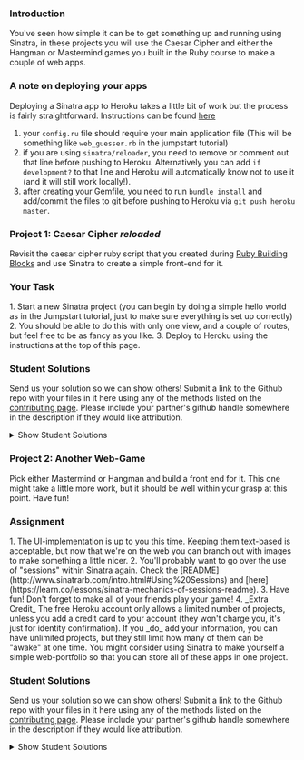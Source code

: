### Introduction

You've seen how simple it can be to get something up and running using Sinatra, in these projects you will use the Caesar Cipher and either the Hangman or Mastermind games you built in the Ruby course to make a couple of web apps.

### A note on deploying your apps
Deploying a Sinatra app to Heroku takes a little bit of work but the process is fairly straightforward. Instructions can be found [here](https://devcenter.heroku.com/articles/rack#sinatra)

1. your `config.ru` file should require your main application file (This will be something like `web_guesser.rb` in the jumpstart tutorial)
2. if you are using `sinatra/reloader`, you need to remove or comment out that line before pushing to Heroku.  Alternatively you can add `if development?` to that line and Heroku will automatically know not to use it (and it will still work locally!).
3. after creating your Gemfile, you need to run `bundle install` and add/commit the files to git before pushing to Heroku via `git push heroku master`.

### Project 1: Caesar Cipher _reloaded_

Revisit the caesar cipher ruby script that you created during [Ruby Building Blocks](https://www.theodinproject.com/courses/ruby-programming/lessons/ruby-building-blocks) and use Sinatra to create a simple front-end for it.

### Your Task

<div class="lesson-content__panel" markdown="1">
1. Start a new Sinatra project (you can begin by doing a simple hello world as in the Jumpstart tutorial, just to make sure everything is set up correctly)
2. You should be able to do this with only one view, and a couple of routes, but feel free to be as fancy as you like.
3. Deploy to Heroku using the instructions at the top of this page.
</div>

### Student Solutions
Send us your solution so we can show others! Submit a link to the Github repo with your files in it here using any of the methods listed on the [contributing page](http://github.com/TheOdinProject/curriculum/blob/master/contributing.md).  Please include your partner's github handle somewhere in the description if they would like attribution.

<details markdown="block">
  <summary> Show Student Solutions </summary>

* Add your solution below this line!
* Onur Temiz's Solution [Github](https://github.com/temizonur/ceasar_cipher) [Heroku](https://afternoon-taiga-26969.herokuapp.com/)
* Airi Chow's Solution [Github](https://github.com/airi-14x/TheOdinProject-Rails/tree/master/sinatra/caesar_cipher) [Heroku](https://fast-crag-35094.herokuapp.com)
* Kevin Vuong's Solution [Github](https://github.com/fffear/caesar_cipher_application) [Live](https://obscure-atoll-85647.herokuapp.com/)
* Braxton Lemmon's Solution [Github](https://github.com/braxtonlemmon/caesar_cipher_reloaded) [Live](https://safe-shelf-68210.herokuapp.com/)
* Rudi Boshoff's Solution [Github](https://github.com/RudiBoshoff/rails-exercises/tree/master/sinatra/caesar-cipher) [Live](https://mighty-atoll-97084.herokuapp.com/)
* Learnsometing's Solution [Github](https://github.com/learnsometing/Sinatra-Caesar_Cipher) [Live](https://learnsometing-caesar-cipher.herokuapp.com/)
* Chris Wegscheid's Solution [GitHub](https://github.com/cwegscheid08/caesar_cipher) [Live](https://secure-escarpment-83147.herokuapp.com)
* Smetanca52's Solution [GitHub](https://github.com/Smetanca52/sinatra_project) [Live](https://boiling-refuge-38884.herokuapp.com/)
* Jason McKee's Solution [GitHub](https://github.com/jttmckee/sinatra-caesar-cipher) [Live](https://limitless-wave-11721.herokuapp.com)
* Stefano Merazzi's Solution [GitHub](https://github.com/ste001/caesar-cipher-reloaded) [Live](https://fathomless-savannah-14730.herokuapp.com/)
* prw001's Solution [Github](https://github.com/prw001/sinatra_games_suite) [Live](https://safe-peak-15193.herokuapp.com/)
* Dennis Cope's Solution [Github](https://github.com/coped/sinatra-caesar-cipher) [Live](https://lit-brook-15767.herokuapp.com/)
* Malaika's Solution [Github](https://github.com/malaikaMI/Sinatra_ceaser_cipher)
* Max Garber's solution [GitHub](https://github.com/bubblebooy/Sinatra_Caesar_Cipher) [Live](https://gentle-meadow-83909.herokuapp.com/)
* Btreim's solution [GitHub](https://github.com/btreim/sinatra) [Live](https://cryptic-tundra-83691.herokuapp.com)
* Nathan Sherburne's solution [GitHub](https://github.com/nathansherburne/caesar_cypher_reloaded) [Live](https://glacial-springs-63073.herokuapp.com/)
* Jon Yoo's solution [GitHub](https://github.com/jonyoowa/caeser-cipher-reloaded) [Live](https://secure-oasis-76384.herokuapp.com/)
* Samuel Master's solution[Github](https://github.com/redeyetuning/sin_caeser)[Live](https://murmuring-river-12342.herokuapp.com)
* Javier Machin's solution[Github](https://github.com/Javier-Machin/caesar_cipher_app)[Live](https://secret-sands-76856.herokuapp.com/)
* Isil Donmez's solution[Github](https://github.com/isildonmez/Caesar-Cipher)[Live](https://caesar-cipher-.herokuapp.com/)
* 0zra's Solution [Github](https://github.com/0zra/heroku_caesar) - [Live](https://gentle-falls-67644.herokuapp.com/)
* Ovsjah Schweinefresser's Solution [Github](https://github.com/Ovsjah/caesar_cipher_reloaded) - [Live](https://peaceful-sea-47272.herokuapp.com/)
* Lucas Bicudo's Solution [Github](https://github.com/lucbic/cipher) - [Live](https://lit-tor-29929.herokuapp.com/)
* Jmooree30's Solution [Github](https://github.com/jmooree30/sinatra_cipher.git) - [Live](https://desolate-citadel-27669.herokuapp.com/)
* [Andrew's solution](https://cryptic-stream-18377.herokuapp.com/) - [Source](https://github.com/andrewr224/cipher)
* Raiko's solution [Github](https://github.com/Cypher0/caesar) - [Live](https://rocky-waters-74257.herokuapp.com/)
* theghall's solution [Github](https://github.com/theghall/sinatra-caesar) - [Live](https://arcane-temple-35414.herokuapp.com/)
* Kasey Z's solution [GitHub](https://github.com/kasey-z/caesar_cipher_reloaded) - [Live](https://hidden-wildwood-20236.herokuapp.com/)
* Jonathan Yiv's solution [GitHub](https://github.com/JonathanYiv/caesar_cipher) - [Live](https://lit-woodland-76112.herokuapp.com/)
* jdrobertso's solution [source code](https://github.com/jdrobertso/cipher_site) - [Live](https://hidden-meadow-77860.herokuapp.com/)
* Clayton Sweeten's solution [source code](https://github.com/cjsweeten101/OdinProjects/tree/master/sinatra/caesar_reloaded) - [Live](https://boiling-crag-42204.herokuapp.com/)
* MGiagante's solution [source code](https://github.com/mgiagante/caesar_cipher_sinatra) - [Live](https://arcane-chamber-58799.herokuapp.com)
* justinckim3's solution [source code](https://github.com/justinckim3/sinatra-project) - [Live](https://sinatra-projects.herokuapp.com/caesar-cipher)
* Adsy430's solution [source code](https://github.com/adampal/caesar_reloaded) - [Live](https://mighty-river-58119.herokuapp.com)
* holdercp's solution [Source code](https://github.com/holdercp/caesar_cipher_sinatra) - [Live](https://glacial-falls-15610.herokuapp.com/)
* Nikolay Dyulgerov's solution [github](https://github.com/NicolayD/sinatra-odin) - [see it on the web](https://sinatra-odin.herokuapp.com/)
* jfonz412's solution [github](https://github.com/jfonz412/caesar_online)
* OlehSliusar's solution: [Live](https://caesar-cipher-reloaded-0.herokuapp.com/) - [Source code](https://github.com/OlehSliusar/caesar_cipher_reloaded)
* mindovermiles262's [caesar cipher](https://fast-citadel-19591.herokuapp.com/) - [github](https://github.com/mindovermiles262/caesar-cipher)
* Jordan Ellis-Lynch's [solution](https://blooming-ravine-82875.herokuapp.com/).
* ToTenMilan's solution [github](https://github.com/ToTenMilan/the_odin_project/tree/master/rails/sinatra/caesar_cipher)
* nmac's solution [github](https://github.com/nmacawile/sinatra_converted_projects) / [heroku](https://infinite-scrubland-80707.herokuapp.com/caesarcipher)
* Ayushka's solution [github](https://github.com/ayushkamadji/caesar_cipher)
* Orlando's solution [github](https://github.com/orlandodan14/Ruby-on-Rails/tree/master/Sinatra/caesar_cipher) / [see it on the web](https://sheltered-mountain-39747.herokuapp.com/caesar_cipher.erb)
* Chad Kreutzer's solution [github](https://github.com/ChadKreutzer/sinatra_cipher) / [see it on the web](https://salty-hamlet-78507.herokuapp.com/)
* yilmazgunalp's solution [github](https://github.com/yilmazgunalp/RoR/tree/master/Sinatra/caesar_chiper) / [see it on the web](https://gentle-everglades-11877.herokuapp.com/)
* RichJDSmith's solution [github](https://github.com/richjdsmith/sinatra_caeser) / [see it on the web](https://secret-shelf-31692.herokuapp.com)
* John Phelps's solution [github](https://github.com/jphelps413/odin-sinatra-caesar) / [see it on the web](https://jphelps413-sinatra-caesar.herokuapp.com/)
* Yash Anand's solution [github](https://github.com/yashanand1910/sinatra-project) / [see it on web](http://caesar-cipher2.herokuapp.com)
* Jib's solution [github](https://github.com/NuclearMachine/odin_rails/tree/master/sinatra_proj) / [see it on web](https://damp-plateau-50624.herokuapp.com/)
* leosoaivan's solution [github](https://github.com/leosoaivan/sinatra_cipher) / [see it on the web](https://morning-mesa-70245.herokuapp.com/)
* bcasadei's solution [github](https://github.com/bcasadei/caesar_cipher_reloaded) / [see it on the web](https://caesar-cipher-reloaded.herokuapp.com/)
* codyloyd's solution [github](https://github.com/codyloyd/sinatra-translator) / [see it on the web](https://cryptic-reaches-55962.herokuapp.com/)
* Oscar Y.'s solution [github](https://github.com/mysteryihs/caesar_cipher) / [see it on the web](https://dry-retreat-16146.herokuapp.com/)
* J-kaizen's solution [github](https://github.com/J-kaizen/TheOdinProject/tree/master/Rails/sinatra)
* chrisnorwood's solution [github](https://github.com/chrisnorwood/caesar-web) / [see it on the web](https://sinatra-caesar-cipher.herokuapp.com/)
* Jiazhi Guo's solution [github](https://github.com/jerrykuo7727/caesar_cipher) / [see it on the web](https://caesar-cipher-by-jiazhi.herokuapp.com/)
* AaronGerry's solution [github](https://github.com/AaronGerry/web_guesser) / [see it on the web](https://hidden-taiga-21991.herokuapp.com/)
* Shala Qweghen's solution [github](https://github.com/ShalaQweghen/ceasar_cipher) / [see it on the web](https://dry-refuge-52478.herokuapp.com/)
* Derek Kwong's solution [github](https://github.com/dckwong/CaesarCipher) / [see it on the web](https://caesarcipherapp.herokuapp.com/)
* Chris Chambers' solution [github](https://github.com/chrisgchambers/caesar_cipher) / [see it on the web](https://salty-beach-27561.herokuapp.com/)
* Amrr Bakry's solution [github](https://github.com/Amrrbakry/rails_the_odin_project/tree/master/ceasar_cipher) / [see it on the web](https://calm-wave-18087.herokuapp.com/)
* csrail's solution [github](https://github.com/csrail/caesar-cipher-sinatra) / [see it on the web](https://csrail-caesar-cipher.herokuapp.com/)
* DV's solution [github](https://github.com/dvislearning/caesar_cipher/tree/master/lib) / [see it on the web](https://quiet-cove-96544.herokuapp.com/)
* Austin's solution [github](https://github.com/CouchofTomato/ceasar_cipher_sinatra) / [see it on the web](https://couch-cipher.herokuapp.com/)
* Miguel Herrera's solution [github](https://github.com/migueloherrera/sinatra-projects) / [see it on the web](https://floating-meadow-84284.herokuapp.com/caesar_cipher)
* at0micr3d's solution - [github](https://github.com/at0micr3d/sinatra-caesar-cipher) / [see it on the web](https://pure-tundra-73618.herokuapp.com/)
* Tom Westerhout's solution [Github](https://github.com/Westw00d/Caesar-Cipher) / [see it on the web](http://thawing-headland-68994.herokuapp.com/)
* Jerry Gao's solution [github](https://github.com/blackwright/odin/tree/master/sinatra_caesar_cipher) / [see it on the web](https://caesar-cipher-sinatra.herokuapp.com/)
* Sophia Wu's solution [github](https://github.com/SophiaLWu/sinatra-caesar-cipher) / [see it on the web](https://shielded-temple-74302.herokuapp.com/)
* Samuel Langenfeld's solution [github](https://github.com/SamuelLangenfeld/sinatra_caesar_cipher) / [see it on the web](http://langenfeld-caesar-cipher.herokuapp.com/)
* Kyle Thomson's solution [github](https://github.com/idynkydnk/portfolio_heroku) / [see it on the web](https://portfolio-heroku-kyle.herokuapp.com/caesar_cipher)
* Jonathan Marks's solution [github](https://github.com/johnjmarks4/sinatra) / [see it on the web](https://warm-springs-12433.herokuapp.com/)
* Luján Fernaud's solution [github](https://github.com/lujanfernaud/sinatra-caesar-cipher) / [see it on the web](https://sinatra-caesar.herokuapp.com/)
* Austin Norman's solution [github](https://github.com/austinnormancore/sinatra_caesar_cipher/blob/master/caesar_cipher.rb) / [see it on the web](https://obscure-ocean-55550.herokuapp.com/)
* Anistor86's solution [github](https://github.com/anistor86/sinatra_caesar_cipher) / [see it on the web](https://pure-retreat-21723.herokuapp.com/)
* Oliver Curting's solution [GitHub](https://github.com/Curting/web_guesser) / [see it on the web](https://sinatra-web-guesser.herokuapp.com/)
* Jeff Jubin's solution [GitHub](https://github.com/jeff1st/sinatra_games) / [see it on the web](https://quiet-beach-81520.herokuapp.com/cipher)
* Punnadittr's solution [GitHub](https://github.com/punnadittr/sinatra_caesar) / [see it on the web](https://radiant-journey-40824.herokuapp.com/)
* Agon's solution [Github](https://github.com/AgonIdrizi/Caesar_Cipher_SInatra) / [see it on the web](https://caesar-cipher-sinatra-app.herokuapp.com/)
* Jamesredux's solution [Github](https://github.com/Jamesredux/sinatra_portfolio) / [see it on the web](https://jredux-sinatra.herokuapp.com/)
* Areeba's solution [github](https://github.com/AREEBAISHTIAQ/sinatra)/ [see it on the web](https://sinatra-.herokuapp.com/)
* ParamagicDev's solution [Github](https://github.com/ParamagicDev/sinatra_cipher) / [See it on the web](https://dry-ridge-75791.herokuapp.com)
* bchalman's solution [Github](https://github.com/bchalman/sinatra_caesar_cipher)
* Tommy's solution [Github](https://github.com/hoangtommy/sinatra_caesar_cipher) / [Live](https://still-forest-86955.herokuapp.com)
* Slaven's solution [Github](https://github.com/Everdrought/sinatra_caesar_cypher) / [See it on the web](https://cryptic-earth-54812.herokuapp.com/)
* Alex's solution (portfolio) [Github](https://github.com/alexcorremans/sinatra_projects) / [See it on the web](https://blooming-woodland-49549.herokuapp.com/caesar_cipher)
* Leila Alderman's solution [GitHub](https://github.com/leila-alderman/caesar_cipher) / [Heroku](https://stormy-sea-24508.herokuapp.com/)
* JamCry's Solution [GitHub](https://github.com/jamcry/sinatra-caesar-cipher) - [Live on Heroku](https://jamcry-caesar-cipher.herokuapp.com/)
* vanny96's Solution [GitHub](https://github.com/vanny96/sinatra_projects) - [Heroku](https://peaceful-fjord-85935.herokuapp.com/)
* Vitaly Osipov's Solution [GitHub](https://github.com/vi7ali/caesar-sinatra) - [Heroku](https://immense-mountain-15356.herokuapp.com/)
* Alex Krewson's Solution [GitHub](https://github.com/alexkrewson/sinatra_caesar_cipher) - [Heroku](https://pure-garden-70536.herokuapp.com/)
* HSaad's Solution [GitHub](https://github.com/HSaad/caesar-cipher) - [Heroku](https://stormy-eyrie-38792.herokuapp.com/)
* Robert Dunbar's Solution [GitHub](https://github.com/RobertDunbar/sinatra/tree/master/cipher) - [Heroku](https://sheltered-wave-74275.herokuapp.com/)
</details>

### Project 2: Another Web-Game

Pick either Mastermind or Hangman and build a front end for it.  This one might take a little more work, but it should be well within your grasp at this point.  Have fun!

### Assignment

<div class="lesson-content__panel" markdown="1">
1. The UI-implementation is up to you this time.  Keeping them text-based is acceptable, but now that we're on the web you can branch out with images to make something a little nicer.
2. You'll probably want to go over the use of "sessions" within Sinatra again.  Check the [README](http://www.sinatrarb.com/intro.html#Using%20Sessions) and [here](https://learn.co/lessons/sinatra-mechanics-of-sessions-readme).
3. Have fun!  Don't forget to make all of your friends play your game!
4. _Extra Credit_ The free Heroku account only allows a limited number of projects, unless you add a credit card to your account (they won't charge you, it's just for identity confirmation). If you _do_ add your information, you can have unlimited projects, but they still limit how many of them can be "awake" at one time. You might consider using Sinatra to make yourself a simple web-portfolio so that you can store all of these apps in one project.
</div>

### Student Solutions
Send us your solution so we can show others! Submit a link to the Github repo with your files in it here using any of the methods listed on the [contributing page](http://github.com/TheOdinProject/curriculum/blob/master/contributing.md).  Please include your partner's github handle somewhere in the description if they would like attribution.

<details markdown="block">
  <summary> Show Student Solutions </summary>

* Add your solution below this line!
* Kevin Vuong's Solution [Github](https://github.com/fffear/sinatra_hangman) - [Live](https://immense-basin-91290.herokuapp.com/)
* Braxton Lemmon's Solution [GitHub](https://github.com/braxtonlemmon/mastermind-sinatra) - [Live](https://mighty-island-47536.herokuapp.com/)
* Learnsometing's Solution [GitHub](https://github.com/learnsometing/Sinatra-Hangman)
* Chris Wegscheid's Solution [GitHub](https://github.com/cwegscheid08/hangman) - [Live](https://peaceful-taiga-48900.herokuapp.com/?)
* Smetanca52's Solution [GitHub](https://github.com/Smetanca52) - [Live](https://radiant-earth-83625.herokuapp.com/)
* Jason McKee's Solution [GitHub](https://github.com/jttmckee/sinatra-hangman) - [Live](https://agile-coast-84094.herokuapp.com)
* prw001's Solution [GitHub](https://github.com/prw001/sinatra_games_suite) - [Live](https://safe-peak-15193.herokuapp.com/)
* Dennis Cope's Solution [GitHub](https://github.com/coped/sinatra-hangman) - [Live](https://radiant-caverns-76040.herokuapp.com/)
* Brendan Tang's solution (Hangman) [GitHub](https://github.com/brendantang/hangman-sinatra) - [Live](https://radiant-temple-25499.herokuapp.com/)
* Max Garber's solution (Hangman) [GitHub](https://github.com/bubblebooy/Sinatra_Hangman) - [Live](https://floating-atoll-54622.herokuapp.com/)
* Nathan Sherburne's solution (Hangman) [GitHub](https://github.com/nathansherburne/caesar_cypher_reloaded) - [Live](https://glacial-springs-63073.herokuapp.com/)
* Btreims's solution (Hangman) [GitHub](https://github.com/btreim/hangman_reboot) - [Live](https://protected-ocean-55660.herokuapp.com/)
* Jon Yoo's solution (Hangman) [GitHub](https://github.com/jonyoowa/hangman-sinatra) - [Live](https://rocky-sea-27959.herokuapp.com/)
* Samuel Masters's solution (Mastermind)[GitHub](https://github.com/redeyetuning/sin_mastermind)[Live](https://polar-gorge-27519.herokuapp.com/)
* Javier Machin's solution (Hangman)[GitHub](https://github.com/Javier-Machin/hangman_app)[Live](https://whispering-woodland-74608.herokuapp.com/)
* 0zra's solution (Mastermind)[GitHub](https://github.com/0zra/heroku_mastermind)
* Roman Alenskiy's solution (Hangman) [GitHub](https://github.com/romalenskiy/web_hangman) - [Heroku](https://web-hangman.herokuapp.com/)
* Isil Donmez's solution(Hangman)[GitHub](https://github.com/isildonmez/hangman_reloaded)[Live](https://hangman-reloaded.herokuapp.com/)
* Ovsjah Schweinefresser's Solution (Hangman) [GitHub](https://github.com/Ovsjah/hangman_on_web) - [Live](https://warm-inlet-77219.herokuapp.com/game)
* Lucas Bicudo's Solution (Hangman) [GitHub](https://github.com/lucbic/hangman) - [Live](https://lit-garden-60308.herokuapp.com/)
* Jmooree30's solution (Hangman) [GitHub](https://github.com/jmooree30/Sinatra_hangman.git) - [Live](https://gentle-waters-29359.herokuapp.com/)
* [Andrew's solution (Mastermind)](https://rocky-wildwood-37033.herokuapp.com/) - [Source](https://github.com/andrewr224/mastermind_reload)
* Raiko's solution (Mastermind) [GitHub](https://github.com/Cypher0/mastermind) - [Live](https://damp-brook-36728.herokuapp.com/)
* theghall's solution (Mastermind) [GitHub](https://github.com/theghall/sinatra-mastermind) - [Live](https://safe-eyrie-38662.herokuapp.com/)
* Kasey Z's solution (Mastermind) [Source Code](https://github.com/kasey-z/mastermind_reloaded) - [Live](https://frozen-falls-49194.herokuapp.com//)
* Jonathan Yiv's solution (Hangman) [Source Code](https://github.com/JonathanYiv/hangman) - [Live](https://infinite-river-55923.herokuapp.com/)
* Clayton Sweeten's solution (Hangman)[source code](https://github.com/cjsweeten101/OdinProjects/tree/master/sinatra/hangman_reloaded) - [Live](https://serene-dusk-67079.herokuapp.com/)
* justinckim3's solution [source code](https://github.com/justinckim3/sinatra-project) - [Live](https://sinatra-projects.herokuapp.com/hangman)
* Adsy430's solution [Source code](https://github.com/adampal/hangman) - [Live](https://fierce-gorge-46516.herokuapp.com/?restart=true)
* holdercp's solution [Source code](https://github.com/holdercp/hangman-sinatra) - [Live](https://thawing-cliffs-47023.herokuapp.com/)
* Nikolay Dyulgerov's solution (Hangman) [GitHub](https://github.com/NicolayD/sinatra-odin) - [See it on the web](https://sinatra-odin.herokuapp.com/)
* jfonz412's solution (hangman)[GitHub](https://github.com/jfonz412/hangman_online)
* mindovermiles262's (Mastermind) [GitHub](https://rocky-tor-31467.herokuapp.com/) - [GitHub](https://github.com/mindovermiles262/mastermind)
* Jordan Ellis-Lynch's [GitHub](https://github.com/jordy-el/sinatra_hangman) - ([Heroku](https://floating-mountain-38019.herokuapp.com/))
* ToTenMilan's solution (Mastermind) [GitHub](https://github.com/ToTenMilan/the_odin_project/tree/master/rails/sinatra/mastermind) - [See it on the web](http://mastermindbymilan.herokuapp.com)
* nmac's solution (Mastermind) [GitHub](https://github.com/nmacawile/sinatra_converted_projects) - [Heroku](https://infinite-scrubland-80707.herokuapp.com/mastermind)
* Ayushka's solution: Mastermind [GitHub](https://github.com/ayushkamadji/master_mind_sinatra) - [See it on the web](https://afternoon-escarpment-72597.herokuapp.com/)
* Orlando's solution: Hangman, Mastermind, others [GitHub](https://github.com/orlandodan14/Ruby-on-Rails/tree/master/Sinatra/web_portafolio) - [See it on the web](https://sheltered-mountain-39747.herokuapp.com/)
* yilmazgunalp's solution - Hangman: [GitHub](https://github.com/yilmazgunalp/RoR/tree/master/hangman) - [See it on the web](https://hidden-hamlet-76819.herokuapp.com/)
* leosoaivan's solution - Hangman: [GitHub](https://github.com/leosoaivan/sinatra_hangman) - [See it on the web](https://fierce-island-53975.herokuapp.com/)
* Jib's solution [GitHub](https://github.com/NuclearMachine/odin_rails/tree/master/sinatra_proj) - [see it on web](https://damp-plateau-50624.herokuapp.com/)
* codyloyd's solution - MasterMind: [GitHub](https://github.com/codyloyd/sinatra-codebreaker) - [See it on the web](https://crafty-breaker-4567.herokuapp.com/) Hangman: [GitHub](https://github.com/codyloyd/hangman) - [See it on the web](https://subtle-wording-4567.herokuapp.com/)
* Martin's sulution - MasterMind: [GitHub](https://github.com/mtsafer/MasterMind-Online) - [See it on the web](https://cryptic-caverns-91319.herokuapp.com) Hangman: [GitHub](https://github.com/mtsafer/hangman-online) - [See it on the web](https://stormy-shelf-89128.herokuapp.com)]
* Oscar Y.'s solution - Hangman: [GitHub](https://github.com/mysteryihs/hangman/) - [See it on the web](https://radiant-earth-86956.herokuapp.com/)
* chrisnorwood's solution - Hangman: [GitHub](https://github.com/chrisnorwood/wordguess-web) - [See it on the web](https://sinatra-guessing-game.herokuapp.com/)
* Jiazhi Guo's solution - Hangman: [GitHub](https://github.com/jerrykuo7727/hangman) - [See it on the web](https://hangman-by-jiazhi.herokuapp.com/)
* Diego V.'s solution - MasterMind: [GitHub](https://github.com/Dieblax/mastermind-sinatra) - [See it on the web](https://mastermindforvikings.herokuapp.com/)
* Shala Qweghen's solution - MasterMind: [GitHub](https://github.com/ShalaQweghen/another_web_game) - [See it on the web](https://warm-hamlet-61859.herokuapp.com/) Hangman: [GitHub](https://github.com/ShalaQweghen/web_game) - [See it on the web](https://evening-fortress-95446.herokuapp.com/)
* Derek Kwong's solution - Hangman: [GitHub](https://github.com/dckwong/Hangman) - [See it on the web](https://dkhangman.herokuapp.com/)
* Amrr Bakry's solution - Hangman: [GitHub](https://github.com/Amrrbakry/rails_the_odin_project/tree/master/sinatra_hangman) - [See it on the web](https://polar-brushlands-32644.herokuapp.com/)
* csrail's solution - Hangman: [GitHub](https://github.com/csrail/hangman-sinatra) - [See it on the web](https://csrail-hangman.herokuapp.com/)
* DV's solution - Hangman: [GitHub](https://github.com/dvislearning/hangman_sinatra) - [See it on the web](https://secret-escarpment-36246.herokuapp.com/)
* Austin's solution - Hangman: [GitHub](https://github.com/CouchofTomato/hangman_sinatra) - [See it on the web](https://couch-hangman.herokuapp.com/)
* Miguel Herrera's solution - Hangman: [GitHub](https://github.com/migueloherrera/sinatra-projects) - [See it on the web](https://floating-meadow-84284.herokuapp.com/hangman)
* at0micr3d's solution - Hangman: [GitHub](https://github.com/at0micr3d/interrobang-man) - [See it on the web](https://sheltered-scrubland-38921.herokuapp.com/)
* Tom Westerhout's solution - Webguesser: [GitHub](https://github.com/Westw00d/Web-Guesser) - [See it on the web](http://shrouded-waters-66767.herokuapp.com/)
* Jerry Gao's solution - Hangman: [GitHub](https://blackwright-hangman.herokuapp.com/) - [See it on the web](https://github.com/blackwright/odin/tree/master/sinatra_hangman)
* Sophia Wu's solution - Hangman: [GitHub](https://github.com/SophiaLWu/sinatra-hangman) - [See it on the web](https://shielded-lowlands-85300.herokuapp.com/)
* Samuel Langenfeld's solution - Hangman: [GitHub](https://github.com/SamuelLangenfeld/sinatra_hangman) - [See it on the web](http://langenfeld-hangman.herokuapp.com/)
* Kyle Thomson's solution - Hangman: [GitHub](https://github.com/idynkydnk/portfolio_heroku) - [See it on the web](https://portfolio-heroku-kyle.herokuapp.com/hangman)
* Jonathan Marks's solution - MasterMind: [GitHub](https://github.com/johnjmarks4/mastermind_reloaded) - [See it on the web](https://arcane-shelf-92558.herokuapp.com/)
* Luján Fernaud's solution [GitHub](https://github.com/lujanfernaud/sinatra-countries-hangman) - [See it on the web](https://sinatra-countries-hangman.herokuapp.com/)
* Pat's solution - Mastermind: [GitHub](https://github.com/Pat878/Sinatra_Mastermind) - [See it on the web](https://sleepy-island-52915.herokuapp.com/)
* Austin Norman's solution - Hangman: [GitHub](https://github.com/austinnormancore/hangmansinatra) - [See it on the web](https://secure-ridge-15084.herokuapp.com/)
* Anistor86's solution - Hangman: [GitHub](https://github.com/anistor86/sinatra_hangman) - [See it on the web](https://safe-escarpment-98953.herokuapp.com/)
* Francisco's Carlos solution - [GitHub](https://github.com/fcarlosdev/the_odin_project/tree/master/sinatra_project)
* Oliver Curting's solution - Mastermind: [GitHub](https://github.com/Curting/sinatra_mastermind) - [See it on the web](https://sinatra-mastermind.herokuapp.com/)
* Jeff Jubin's solution - Mastermind: [GitHub](https://github.com/jeff1st/sinatra_games) - [See it on the web](https://quiet-beach-81520.herokuapp.com/)
* Punnadittr's solution - Hangman: [GitHub](https://github.com/punnadittr/sinatra_hangman) - [See it on the web](https://protected-falls-18287.herokuapp.com/)
* Agon's solution - Hangman: [GitHub](https://github.com/AgonIdrizi/Hangman_Sinatra) - [See it on the web](https://cryptic-earth-30619.herokuapp.com/)
* Jamesredux's solution - Hangman: [GitHub](https://github.com/Jamesredux/sinatra_portfolio) - [See it on the web](https://jredux-sinatra.herokuapp.com/)
* Calstream's solution - Hangman: [GitHub](https://github.com/Calstream/hangman-sinatra) - [Play here](https://hanged-man.herokuapp.com/)
* Malaika's Solution For Hangman: [GitHub](https://github.com/malaikaMI/Hangman_with_sinatra)
* AlexFuro's Solution (Hangman): [GitHub](https://github.com/alexfuro/TOP_hangman) - [Live Demo](https://furohangman.herokuapp.com/)
* ParamagicDev's Solution (Mastermind): [GitHub](https://github.com/ParamagicDev/sinatra_mind) - [See it on the web](https://immense-mesa-98857.herokuapp.com)
* bchalman's Solution (Hangman): [GitHub](https://github.com/bchalman/sinatra_hangman) - [Live](https://fierce-plains-57125.herokuapp.com/)
* Tommy's Solution (Hogwarts Hangman): [GitHub](https://github.com/hoangtommy/sinatra_hangman) - [Live](https://powerful-wildwood-91516.herokuapp.com/)
* BrianEspo's Solution (Hangman): [GitHub](https://github.com/bribrah/Sinatra-Projects/tree/master/hangman_site) - [Live Demo](https://brianshangman.herokuapp.com/)
* Alex's solution (Hangman, portfolio) [GitHub](https://github.com/alexcorremans/sinatra_projects) - [See it on the web](https://blooming-woodland-49549.herokuapp.com/)
* Leila Alderman's solution (Hipster Hangman) [GitHub](https://github.com/leila-alderman/hipster_hangman) - [Heroku](https://stark-brook-74152.herokuapp.com/)
* vanny96's Solution [GitHub](https://github.com/vanny96/sinatra_projects) - [Heroku](https://peaceful-fjord-85935.herokuapp.com/)
* jeanmerlet's solution (Full Color Webstermind) [GitHub](https://github.com/jeanmerlet/sinatra/tree/master/webstermind) - [Heroku](https://ruby-mastermindgame.herokuapp.com)
* Vitaly Osipov's solution Hangman [GitHub](https://github.com/vi7ali/hangman) - [Heroku](https://protected-temple-67525.herokuapp.com)
* Alex Krewson's Solution [GitHub](https://github.com/alexkrewson/sinatra_hangman) - [Heroku](https://damp-meadow-16569.herokuapp.com/)
</details>
